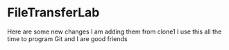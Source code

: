 # FileTransferLab
Here are some new changes
I am adding them from clone1
I use this all the time to program
Git and I are good friends
